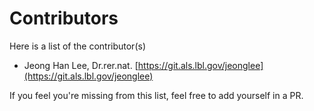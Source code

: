 # Contributors

Here is a list of the contributor(s)

- Jeong Han Lee, Dr.rer.nat. [https://git.als.lbl.gov/jeonglee](https://git.als.lbl.gov/jeonglee)

If you feel you're missing from this list, feel free to add yourself in a PR.
